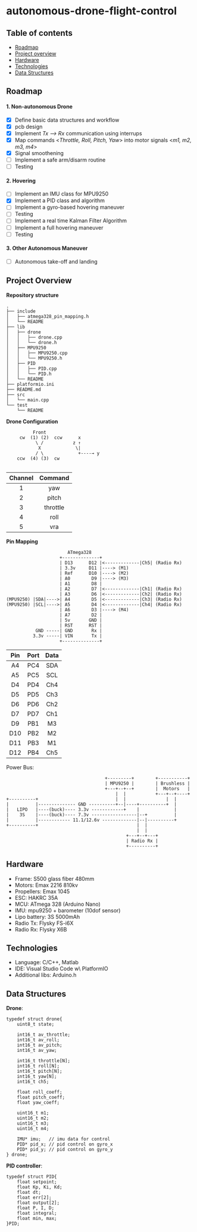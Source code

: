 # autonomous-drone-flight-control

## Table of contents
* [Roadmap](#roadmap)
* [Project overview](#project-overview)
* [Hardware](#hardware)
* [Technologies](#technologies)
* [Data Structures](#data-structures)

## Roadmap
#### 1.  Non-autonomous Drone
- [x] Define basic data structures and workflow
- [x] pcb design
- [x] Implement *Tx --> Rx* communication using interrups
- [x] Map commands <*Throttle, Roll, Pitch, Yaw*> into motor signals <*m1, m2, m3, m4*> 
- [x] Signal smoothening
- [ ] Implement a safe arm/disarm routine
- [ ] Testing

#### 2.  Hovering
- [ ] Implement an IMU class for MPU9250
- [x] Implement a PID class and algorithm
- [ ] Implement a gyro-based hovering maneuver
- [ ] Testing
- [ ] Implement a real time Kalman Filter Algorithm
- [ ] Implement a full hovering maneuver
- [ ] Testing

#### 3.  Other Autonomous Maneuver
- [ ] Autonomous take-off and landing


## Project Overview

**Repository structure**
```
.
├── include
│   ├── atmega328_pin_mapping.h
│   └── README
├── lib
│   ├── drone
│   │   ├── drone.cpp
│   │   └── drone.h
│   ├── MPU9250
│   │   ├── MPU9250.cpp
│   │   └── MPU9250.h
│   ├── PID
│   │   ├── PID.cpp
│   │   └── PID.h
│   └── README
├── platformio.ini
├── README.md
├── src
│   └── main.cpp
└── test
    └── README
```

**Drone Configuration**
```
          Front
     cw  (1) (2)  ccw      x
           \ /           z ↑
            X             \|
           / \             +----→ y
    ccw  (4) (3)  cw
    
```
| Channel | Command  |
|:-------:|:--------:|
|    1    |   yaw    |
|    2    |   pitch  |
|    3    | throttle |
|    4    |   roll   |
|    5    |   vra    |


**Pin Mapping**
```
                       ATmega328
                    +--------------+           
                    | D13      D12 |<-------------|Ch5| (Radio Rx)
                    | 3.3v     D11 |----> (M1)
                    | Ref      D10 |----> (M2)
                    | A0        D9 |----> (M3)
                    | A1        D8 |
                    | A2        D7 |<-------------|Ch1| (Radio Rx)
                    | A3        D6 |<-------------|Ch2| (Radio Rx)
(MPU9250) |SDA|---->| A4        D5 |<-------------|Ch3| (Radio Rx)
(MPU9250) |SCL|---->| A5        D4 |<-------------|Ch4| (Radio Rx)
                    | A6        D3 |----> (M4)
                    | A7        D2 |
                    | 5v       GND |
                    | RST      RST |
           GND -----| GND       Rx |
          3.3v -----| VIN       Tx |
                    +--------------+
```
| Pin |   Port   | Data |
|:---:|:--------:|:-------:|
| A4  |   PC4    | SDA |
| A5  |   PC5    | SCL |
| D4  |   PD4    | Ch4 |
| D5  |   PD5    | Ch3 |
| D6  |   PD6    | Ch2 |
| D7  |   PD7    | Ch1 |
| D9  |   PB1    | M3 |
| D10 |   PB2    | M2 |
| D11 |   PB3    | M1 |
| D12 |   PB4    | Ch5 |

             
Power Bus:
```
                                     +---------+        +-----------+
                                     | MPU9250 |        | Brushless |
                                     +---+--+--+        |  Motors   |
                                         |  |           +---+--+----+
+----------+                             |  |               |  |
|          |-------------- GND ----------+--|----+----------+  |
|   LIPO   |----(buck)---- 3.3v ------------+    |             |
|    3S    |----(buck)---- 7.3v -----------------|--+          |
|          |------------ 11.1/12.6v -------------|--|----------+
+----------+                                     |  |  
                                                 |  |   
                                             +---+--+---+ 
                                             | Radio Rx | 
                                             +----------+     
```


## Hardware
- Frame: S500 glass fiber 480mm
- Motors: Emax 2216 810kv
- Propellers: Emax 1045
- ESC: HAKRC 35A
- MCU: ATmega 328 (Arduino Nano)
- IMU: mpu9250 + barometer (10dof sensor)
- Lipo battery: 3S 5000mAh
- Radio Tx: Flysky FS-i6X
- Radio Rx: Flysky X6B

## Technologies
- Language: C/C++, Matlab
- IDE: Visual Studio Code w\ PlatformIO
- Additional libs: Arduino.h

## Data Structures
**Drone**:
```
typedef struct drone{
    uint8_t state;

    int16_t av_throttle;
    int16_t av_roll;
    int16_t av_pitch;
    int16_t av_yaw;

    int16_t throttle[N];
    int16_t roll[N];
    int16_t pitch[N];
    int16_t yaw[N];
    int16_t ch5;

    float roll_coeff;
    float pitch_coeff;
    float yaw_coeff;

    uint16_t m1;
    uint16_t m2;
    uint16_t m3;
    uint16_t m4;

    IMU* imu;   // imu data for control
    PID* pid_x; // pid control on gyro_x
    PID* pid_y; // pid control on gyro_y
} drone;

```


**PID controller**:
```
typedef struct PID{
    float setpoint;
    float Kp, Ki, Kd;
    float dt;
    float err[2];
    float output[2];
    float P, I, D;
    float integral;
    float min, max;
}PID;

```
